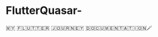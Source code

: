 # FlutterQuasar-
​🇲​​🇾​ ​🇫​​🇱​​🇺​​🇹​​🇹​​🇪​​🇷​ ​🇯​​🇴​​🇺​​🇷​​🇳​​🇪​​🇾​ ​🇩​​🇴​​🇨​​🇺​​🇲​​🇪​​🇳​​🇹​​🇦​​🇹​​🇮​​🇴​​🇳​🪄
